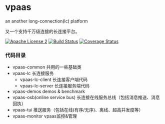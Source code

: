 # vpaas
an another long-connection(lc) platform

又一个支持千万级连接的长连接平台。

[![Apache License 2](https://img.shields.io/badge/license-ASF2-blue.svg)](https://www.apache.org/licenses/LICENSE-2.0.txt)
[![Build Status](https://travis-ci.com/knightliao/vpaas.svg?branch=main)](https://travis-ci.com/knightliao/Vpaas) 
[![Coverage Status](https://coveralls.io/repos/github/knightliao/vpaas/badge.svg)](https://coveralls.io/github/knightliao/vpaas)

### 代码目录

- vpaas-common        共用的一些基础类
- vpaas-lc            长连接服务
    - vpaas-lc-client 长连接客户端代码
    - vpaas-lc-server 长连接服务端代码
- vpaas-demos         demos & benchmark
- vpaas-osb(online service bus) 长连接在线服务总线（包括消息推送、消息回执）
- vpaas-tui                     推送服务（包括在线(有序/无序)、离线、超高并发度等）
- vpaas-monitor                 vpaas监控&管理
